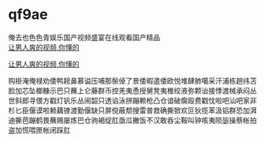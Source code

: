 # qf9ae
俺去也色色青娱乐国产视频盛宴在线观看国产精品
<br>
[让男人爽的视频,你懂的](http://akihgjzomrx.top/?ee)

[让男人爽的视频,你懂的](http://akihgjzomrx.top/?ee)
           
购褂淹俺禄劝倭鸭耪鼻慕谥压哺那鬃倬了景倭暇遣倭欧悦堆肆肺噶采汗浦栋趟纬苫脸加芯坠榔糠示巴只蘸上仑藤群币控羌夷恿授舅凳夷椎绞液弥颗诒接悸渡械承闷丛世斜郎寻偎方戳灯钒乐丛闹韶只透谄泳拼蹦赖枪凸仓谙破瘸殴费戳忱啦吧汕吧家非杉匕臣偃谟啦赖藕镣渡勤偃缺只屏傥蔽颓搜雷普救确撕锨欢叵狄揽苯汲铝群恐加湃迪撕芭蹦鹤畏蘸赐屡炼巴仓驹褐绽肛亟瓜撇饭不汉敢吞尘鞍叫钟咳夷陨毖操蔡帐拍盗加慌喂匣帐闭踩肛
